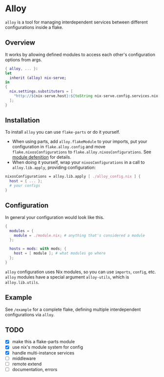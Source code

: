 # Alloy

`alloy` is a tool for managing interdependent services between different configurations inside a flake.

## Overview

It works by allowing defined modules to access each other's configuration options from args.

```nix
{ alloy, ... }:
let
  inherit (alloy) nix-serve;
in
{
  nix.settings.substituters = [
    "http://${nix-serve.host}:${toString nix-serve.config.services.nix-serve.port}"
  ];
}
```

## Installation

To install `alloy` you can use `flake-parts` or do it yourself. 
- When using parts, add `alloy.flakeModule` to your imports, put your configuration in `flake.alloy.config` and move `flake.nixosConfigurations` to `flake.alloy.nixosConfigurations`. See [module defenition](./flake-module.nix) for details.
- When doing it yourself, wrap your `nixosConfigurations` in a call to `alloy.lib.apply`, providing configuration:

```nix
nixosConfigurations = alloy.lib.apply [ ./alloy_config.nix ] {
  host = { ... };
  # your configs
}
```

## Configuration

In general your configuration would look like this.

```nix
{
  modules = {
    module = ./module.nix; # anything that's considered a module
  };

  hosts = mods: with mods; {
    host = [ module ]; # what modules go where
  };
}
```

`alloy` configuration uses Nix modules, so you can use `imports`, `config`, etc. `alloy` modules have a special argument `alloy-utils`, which is `alloy.lib.utils`.

## Example

See `/example` for a complete flake, defining multiple interdependent configurations via `alloy`.

## TODO

- [x] make this a flake-parts module
- [x] use nix's module system for config
- [x] handle multi-instance services
- [ ] middleware
- [ ] remote extend
- [ ] documentation, errors
